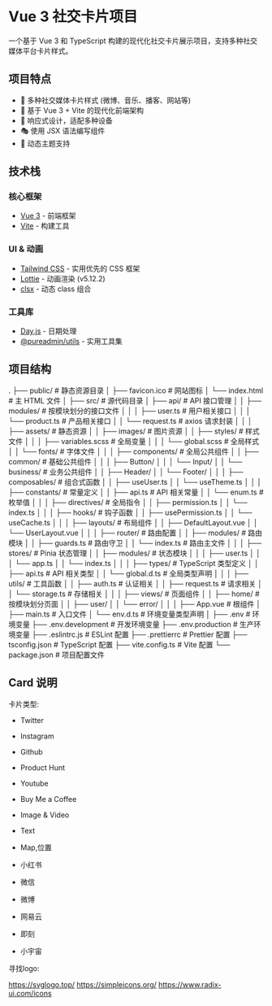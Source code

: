 # Vue 3 社交卡片项目

一个基于 Vue 3 和 TypeScript 构建的现代化社交卡片展示项目，支持多种社交媒体平台卡片样式。

## 项目特点

- 🎨 多种社交媒体卡片样式 (微博、音乐、播客、网站等)
- 🚀 基于 Vue 3 + Vite 的现代化前端架构
- 📱 响应式设计，适配多种设备
- 🎭 使用 JSX 语法编写组件
- 🌈 动态主题支持

## 技术栈

### 核心框架

- [Vue 3](https://vuejs.org/) - 前端框架
- [Vite](https://vitejs.dev/) - 构建工具

### UI & 动画

- [Tailwind CSS](https://tailwindcss.com/) - 实用优先的 CSS 框架
- [Lottie](https://airbnb.design/lottie/) - 动画渲染 (v5.12.2)
- [clsx](https://github.com/lukeed/clsx) - 动态 class 组合

### 工具库

- [Day.js](https://day.js.org/) - 日期处理
- [@pureadmin/utils](https://github.com/pure-admin/utils) - 实用工具集

## 项目结构

.
├── public/                 # 静态资源目录
│   ├── favicon.ico        # 网站图标
│   └── index.html         # 主 HTML 文件
│
├── src/                   # 源代码目录
│   ├── api/              # API 接口管理
│   │   ├── modules/      # 按模块划分的接口文件
│   │   │   ├── user.ts   # 用户相关接口
│   │   │   └── product.ts # 产品相关接口
│   │   └── request.ts    # axios 请求封装
│   │
│   ├── assets/           # 静态资源
│   │   ├── images/       # 图片资源
│   │   ├── styles/       # 样式文件
│   │   │   ├── variables.scss  # 全局变量
│   │   │   └── global.scss     # 全局样式
│   │   └── fonts/        # 字体文件
│   │
│   ├── components/       # 全局公共组件
│   │   ├── common/       # 基础公共组件
│   │   │   ├── Button/
│   │   │   └── Input/
│   │   └── business/     # 业务公共组件
│   │       ├── Header/
│   │       └── Footer/
│   │
│   ├── composables/      # 组合式函数
│   │   ├── useUser.ts
│   │   └── useTheme.ts
│   │
│   ├── constants/        # 常量定义
│   │   ├── api.ts       # API 相关常量
│   │   └── enum.ts      # 枚举值
│   │
│   ├── directives/       # 全局指令
│   │   ├── permission.ts
│   │   └── index.ts
│   │
│   ├── hooks/           # 钩子函数
│   │   ├── usePermission.ts
│   │   └── useCache.ts
│   │
│   ├── layouts/         # 布局组件
│   │   ├── DefaultLayout.vue
│   │   └── UserLayout.vue
│   │
│   ├── router/          # 路由配置
│   │   ├── modules/     # 路由模块
│   │   ├── guards.ts    # 路由守卫
│   │   └── index.ts     # 路由主文件
│   │
│   ├── stores/          # Pinia 状态管理
│   │   ├── modules/     # 状态模块
│   │   │   ├── user.ts
│   │   │   └── app.ts
│   │   └── index.ts
│   │
│   ├── types/           # TypeScript 类型定义
│   │   ├── api.ts       # API 相关类型
│   │   └── global.d.ts  # 全局类型声明
│   │
│   ├── utils/           # 工具函数
│   │   ├── auth.ts      # 认证相关
│   │   ├── request.ts   # 请求相关
│   │   └── storage.ts   # 存储相关
│   │
│   ├── views/           # 页面组件
│   │   ├── home/        # 按模块划分页面
│   │   ├── user/
│   │   └── error/
│   │
│   ├── App.vue          # 根组件
│   ├── main.ts          # 入口文件
│   └── env.d.ts         # 环境变量类型声明
│
├── .env                  # 环境变量
├── .env.development      # 开发环境变量
├── .env.production       # 生产环境变量
├── .eslintrc.js         # ESLint 配置
├── .prettierrc          # Prettier 配置
├── tsconfig.json        # TypeScript 配置
├── vite.config.ts       # Vite 配置
└── package.json         # 项目配置文件

## Card 说明

卡片类型:

- Twitter
- Instagram
- Github
- Product Hunt
- Youtube
- Buy Me a Coffee
- Image & Video
- Text

- Map,位置
- 小红书
- 微信
- 微博
- 网易云
- 即刻
- 小宇宙

寻找logo:

<https://svglogo.top/>
<https://simpleicons.org/>
<https://www.radix-ui.com/icons>
